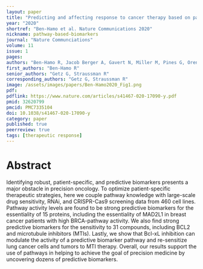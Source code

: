 ```yaml
---
layout: paper
title: "Predicting and affecting response to cancer therapy based on pathway-level biomarkers"
year: "2020"
shortref: "Ben-Hamo et al. Nature Communications 2020"
nickname: pathway-based-biomarkers
journal: "Nature Communciations"
volume: 11
issue: 1
pages:
authors: "Ben-Hamo R, Jacob Berger A, Gavert N, Miller M, Pines G, Oren R, Pikarsky E, Benes CH, Neuman T, Zwang Y, Efroni S, Getz G, Straussman R"
first_authors: "Ben-Hamo R"
senior_authors: "Getz G, Straussman R"
corresponding_authors: "Getz G, Straussman R"
image: /assets/images/papers/Ben-Hamo2020_Fig1.png
pdf:
pdflink: https://www.nature.com/articles/s41467-020-17090-y.pdf
pmid: 32620799
pmcid: PMC7335104
doi: 10.1038/s41467-020-17090-y
category: paper
published: true
peerreview: true
tags: [therapeutic response]
---
```


# Abstract

Identifying robust, patient-specific, and predictive biomarkers presents a major obstacle in precision oncology. To optimize patient-specific therapeutic strategies, here we couple pathway knowledge with large-scale drug sensitivity, RNAi, and CRISPR-Cas9 screening data from 460 cell lines. Pathway activity levels are found to be strong predictive biomarkers for the essentiality of 15 proteins, including the essentiality of MAD2L1 in breast cancer patients with high BRCA-pathway activity. We also find strong predictive biomarkers for the sensitivity to 31 compounds, including BCL2 and microtubule inhibitors (MTIs). Lastly, we show that Bcl-xL inhibition can modulate the activity of a predictive biomarker pathway and re-sensitize lung cancer cells and tumors to MTI therapy. Overall, our results support the use of pathways in helping to achieve the goal of precision medicine by uncovering dozens of predictive biomarkers.